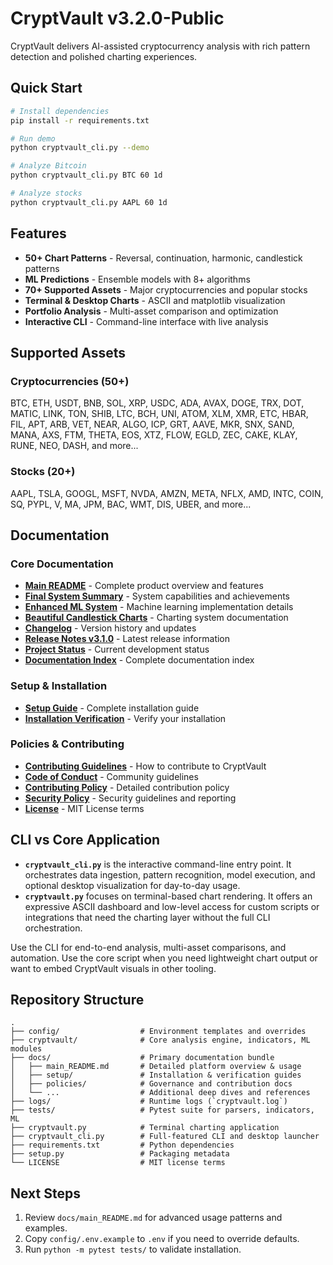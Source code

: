 # CryptVault v3.2.0-Public

CryptVault delivers AI-assisted cryptocurrency analysis with rich pattern detection and polished charting experiences.

## Quick Start

```bash
# Install dependencies
pip install -r requirements.txt

# Run demo
python cryptvault_cli.py --demo

# Analyze Bitcoin
python cryptvault_cli.py BTC 60 1d

# Analyze stocks
python cryptvault_cli.py AAPL 60 1d
```

## Features

- **50+ Chart Patterns** - Reversal, continuation, harmonic, candlestick patterns
- **ML Predictions** - Ensemble models with 8+ algorithms
- **70+ Supported Assets** - Major cryptocurrencies and popular stocks
- **Terminal & Desktop Charts** - ASCII and matplotlib visualization
- **Portfolio Analysis** - Multi-asset comparison and optimization
- **Interactive CLI** - Command-line interface with live analysis

## Supported Assets

### Cryptocurrencies (50+)
BTC, ETH, USDT, BNB, SOL, XRP, USDC, ADA, AVAX, DOGE, TRX, DOT, MATIC, LINK, TON, SHIB, LTC, BCH, UNI, ATOM, XLM, XMR, ETC, HBAR, FIL, APT, ARB, VET, NEAR, ALGO, ICP, GRT, AAVE, MKR, SNX, SAND, MANA, AXS, FTM, THETA, EOS, XTZ, FLOW, EGLD, ZEC, CAKE, KLAY, RUNE, NEO, DASH, and more...

### Stocks (20+)
AAPL, TSLA, GOOGL, MSFT, NVDA, AMZN, META, NFLX, AMD, INTC, COIN, SQ, PYPL, V, MA, JPM, BAC, WMT, DIS, UBER, and more...

## Documentation

### Core Documentation
- **[Main README](docs/main_README.md)** - Complete product overview and features
- **[Final System Summary](docs/FINAL_SYSTEM_SUMMARY.md)** - System capabilities and achievements
- **[Enhanced ML System](docs/ENHANCED_ML_SYSTEM.md)** - Machine learning implementation details
- **[Beautiful Candlestick Charts](docs/BEAUTIFUL_CANDLESTICK_CHARTS.md)** - Charting system documentation
- **[Changelog](docs/CHANGELOG.md)** - Version history and updates
- **[Release Notes v3.1.0](docs/RELEASE_NOTES_3.1.0.md)** - Latest release information
- **[Project Status](docs/PROJECT_STATUS.md)** - Current development status
- **[Documentation Index](docs/README.md)** - Complete documentation index

### Setup & Installation
- **[Setup Guide](docs/setup/SETUP_GUIDE.md)** - Complete installation guide
- **[Installation Verification](docs/setup/INSTALLATION_VERIFIED.md)** - Verify your installation

### Policies & Contributing
- **[Contributing Guidelines](CONTRIBUTING.md)** - How to contribute to CryptVault
- **[Code of Conduct](docs/policies/CODE_OF_CONDUCT.md)** - Community guidelines
- **[Contributing Policy](docs/policies/CONTRIBUTING.md)** - Detailed contribution policy
- **[Security Policy](SECURITY.md)** - Security guidelines and reporting
- **[License](LICENSE)** - MIT License terms

## CLI vs Core Application

- **`cryptvault_cli.py`** is the interactive command-line entry point. It orchestrates data ingestion, pattern recognition, model execution, and optional desktop visualization for day-to-day usage.
- **`cryptvault.py`** focuses on terminal-based chart rendering. It offers an expressive ASCII dashboard and low-level access for custom scripts or integrations that need the charting layer without the full CLI orchestration.

Use the CLI for end-to-end analysis, multi-asset comparisons, and automation. Use the core script when you need lightweight chart output or want to embed CryptVault visuals in other tooling.

## Repository Structure

```text
.
├── config/                  # Environment templates and overrides
├── cryptvault/              # Core analysis engine, indicators, ML modules
├── docs/                    # Primary documentation bundle
│   ├── main_README.md       # Detailed platform overview & usage
│   ├── setup/               # Installation & verification guides
│   ├── policies/            # Governance and contribution docs
│   └── ...                  # Additional deep dives and references
├── logs/                    # Runtime logs (`cryptvault.log`)
├── tests/                   # Pytest suite for parsers, indicators, ML
├── cryptvault.py            # Terminal charting application
├── cryptvault_cli.py        # Full-featured CLI and desktop launcher
├── requirements.txt         # Python dependencies
├── setup.py                 # Packaging metadata
└── LICENSE                  # MIT license terms
```

## Next Steps

1. Review `docs/main_README.md` for advanced usage patterns and examples.
2. Copy `config/.env.example` to `.env` if you need to override defaults.
3. Run `python -m pytest tests/` to validate installation.
